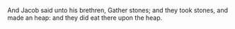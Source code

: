 And Jacob said unto his brethren, Gather stones; and they took stones, and made an heap: and they did eat there upon the heap.
